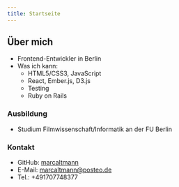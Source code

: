 ```yaml
---
title: Startseite
---
```


## Über mich

* Frontend-Entwickler in Berlin
* Was ich kann:
  * HTML5/CSS3, JavaScript
  * React, Ember.js, D3.js
  * Testing
  * Ruby on Rails

### Ausbildung

* Studium Filmwissenschaft/Informatik an der FU Berlin

### Kontakt

* GitHub: [marcaltmann](https://github.com/marcaltmann/)
* E-Mail: [marcaltmann@posteo.de](mailto:marcaltmann@posteo.de)
* Tel.: +491707748377
